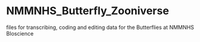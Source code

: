 # NMMNHS_Butterfly_Zooniverse
files for transcribing, coding and editing data for the Butterflies at NMMNHS BIoscience
